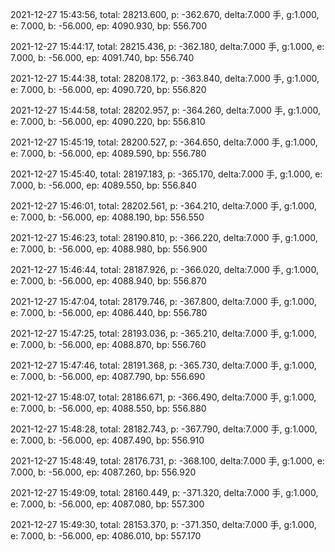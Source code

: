 2021-12-27 15:43:56, total: 28213.600, p: -362.670, delta:7.000 手, g:1.000, e: 7.000, b: -56.000, ep: 4090.930, bp: 556.700

2021-12-27 15:44:17, total: 28215.436, p: -362.180, delta:7.000 手, g:1.000, e: 7.000, b: -56.000, ep: 4091.740, bp: 556.740

2021-12-27 15:44:38, total: 28208.172, p: -363.840, delta:7.000 手, g:1.000, e: 7.000, b: -56.000, ep: 4090.720, bp: 556.820

2021-12-27 15:44:58, total: 28202.957, p: -364.260, delta:7.000 手, g:1.000, e: 7.000, b: -56.000, ep: 4090.220, bp: 556.810

2021-12-27 15:45:19, total: 28200.527, p: -364.650, delta:7.000 手, g:1.000, e: 7.000, b: -56.000, ep: 4089.590, bp: 556.780

2021-12-27 15:45:40, total: 28197.183, p: -365.170, delta:7.000 手, g:1.000, e: 7.000, b: -56.000, ep: 4089.550, bp: 556.840

2021-12-27 15:46:01, total: 28202.561, p: -364.210, delta:7.000 手, g:1.000, e: 7.000, b: -56.000, ep: 4088.190, bp: 556.550

2021-12-27 15:46:23, total: 28190.810, p: -366.220, delta:7.000 手, g:1.000, e: 7.000, b: -56.000, ep: 4088.980, bp: 556.900

2021-12-27 15:46:44, total: 28187.926, p: -366.020, delta:7.000 手, g:1.000, e: 7.000, b: -56.000, ep: 4088.940, bp: 556.870

2021-12-27 15:47:04, total: 28179.746, p: -367.800, delta:7.000 手, g:1.000, e: 7.000, b: -56.000, ep: 4086.440, bp: 556.780

2021-12-27 15:47:25, total: 28193.036, p: -365.210, delta:7.000 手, g:1.000, e: 7.000, b: -56.000, ep: 4088.870, bp: 556.760

2021-12-27 15:47:46, total: 28191.368, p: -365.730, delta:7.000 手, g:1.000, e: 7.000, b: -56.000, ep: 4087.790, bp: 556.690

2021-12-27 15:48:07, total: 28186.671, p: -366.490, delta:7.000 手, g:1.000, e: 7.000, b: -56.000, ep: 4088.550, bp: 556.880

2021-12-27 15:48:28, total: 28182.743, p: -367.790, delta:7.000 手, g:1.000, e: 7.000, b: -56.000, ep: 4087.490, bp: 556.910

2021-12-27 15:48:49, total: 28176.731, p: -368.100, delta:7.000 手, g:1.000, e: 7.000, b: -56.000, ep: 4087.260, bp: 556.920

2021-12-27 15:49:09, total: 28160.449, p: -371.320, delta:7.000 手, g:1.000, e: 7.000, b: -56.000, ep: 4087.080, bp: 557.300

2021-12-27 15:49:30, total: 28153.370, p: -371.350, delta:7.000 手, g:1.000, e: 7.000, b: -56.000, ep: 4086.010, bp: 557.170